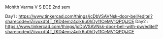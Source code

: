 Mohith Varma V S
ECE 2nd sem

Day1 : https://www.tinkercad.com/things/jcDbVSAVNsk-door-bell/editel?sharecode=IZiivuxdt4T_fKD4emz4cik6u0hDy11CeMV1QPOjJCE
Day2 : https://www.tinkercad.com/things/jcDbVSAVNsk-door-bell-with-pw/editel?sharecode=IZiivuxdt4T_fKD4emz4cik6u0hDy11CeMV1QPOjJCE
